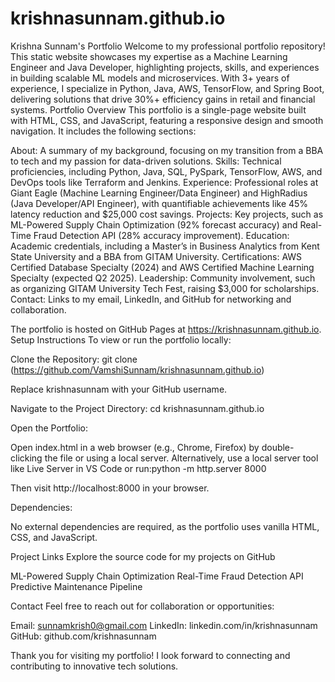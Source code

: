 # krishnasunnam.github.io
Krishna Sunnam's Portfolio
Welcome to my professional portfolio repository! This static website showcases my expertise as a Machine Learning Engineer and Java Developer, highlighting projects, skills, and experiences in building scalable ML models and microservices. With 3+ years of experience, I specialize in Python, Java, AWS, TensorFlow, and Spring Boot, delivering solutions that drive 30%+ efficiency gains in retail and financial systems.
Portfolio Overview
This portfolio is a single-page website built with HTML, CSS, and JavaScript, featuring a responsive design and smooth navigation. It includes the following sections:

About: A summary of my background, focusing on my transition from a BBA to tech and my passion for data-driven solutions.
Skills: Technical proficiencies, including Python, Java, SQL, PySpark, TensorFlow, AWS, and DevOps tools like Terraform and Jenkins.
Experience: Professional roles at Giant Eagle (Machine Learning Engineer/Data Engineer) and HighRadius (Java Developer/API Engineer), with quantifiable achievements like 45% latency reduction and $25,000 cost savings.
Projects: Key projects, such as ML-Powered Supply Chain Optimization (92% forecast accuracy) and Real-Time Fraud Detection API (28% accuracy improvement).
Education: Academic credentials, including a Master’s in Business Analytics from Kent State University and a BBA from GITAM University.
Certifications: AWS Certified Database Specialty (2024) and AWS Certified Machine Learning Specialty (expected Q2 2025).
Leadership: Community involvement, such as organizing GITAM University Tech Fest, raising $3,000 for scholarships.
Contact: Links to my email, LinkedIn, and GitHub for networking and collaboration.

The portfolio is hosted on GitHub Pages at https://krishnasunnam.github.io.
Setup Instructions
To view or run the portfolio locally:

Clone the Repository:
git clone (https://github.com/VamshiSunnam/krishnasunnam.github.io)

Replace krishnasunnam with your GitHub username.

Navigate to the Project Directory:
cd krishnasunnam.github.io


Open the Portfolio:

Open index.html in a web browser (e.g., Chrome, Firefox) by double-clicking the file or using a local server.
Alternatively, use a local server tool like Live Server in VS Code or run:python -m http.server 8000

Then visit http://localhost:8000 in your browser.


Dependencies:

No external dependencies are required, as the portfolio uses vanilla HTML, CSS, and JavaScript.



Project Links
Explore the source code for my projects on GitHub

ML-Powered Supply Chain Optimization
Real-Time Fraud Detection API
Predictive Maintenance Pipeline

Contact
Feel free to reach out for collaboration or opportunities:

Email: sunnamkrish0@gmail.com
LinkedIn: linkedin.com/in/krishnasunnam
GitHub: github.com/krishnasunnam

Thank you for visiting my portfolio! I look forward to connecting and contributing to innovative tech solutions.
